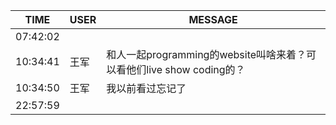 TIME | USER | MESSAGE
--- | --- | ---
07:42:02 | | 
10:34:41 | 王军 | 和人一起programming的website叫啥来着？可以看他们live show coding的？
10:34:50 | 王军 | 我以前看过忘记了
22:57:59 | | 
